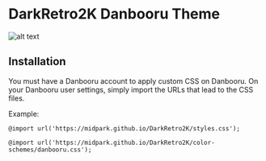 # DarkRetro2K Danbooru Theme
![alt text](https://raw.githubusercontent.com/ynnysh/DarkRetro2K/main/img_previews/aibooru.avif)

## Installation
You must have a Danbooru account to apply custom CSS on Danbooru.
On your Danbooru user settings, simply import the URLs that lead to the CSS files.

Example:

`@import url('https://midpark.github.io/DarkRetro2K/styles.css');`

`@import url('https://midpark.github.io/DarkRetro2K/color-schemes/danbooru.css');`
